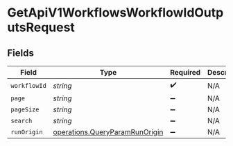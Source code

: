 # GetApiV1WorkflowsWorkflowIdOutputsRequest


## Fields

| Field                                                                            | Type                                                                             | Required                                                                         | Description                                                                      |
| -------------------------------------------------------------------------------- | -------------------------------------------------------------------------------- | -------------------------------------------------------------------------------- | -------------------------------------------------------------------------------- |
| `workflowId`                                                                     | *string*                                                                         | :heavy_check_mark:                                                               | N/A                                                                              |
| `page`                                                                           | *string*                                                                         | :heavy_minus_sign:                                                               | N/A                                                                              |
| `pageSize`                                                                       | *string*                                                                         | :heavy_minus_sign:                                                               | N/A                                                                              |
| `search`                                                                         | *string*                                                                         | :heavy_minus_sign:                                                               | N/A                                                                              |
| `runOrigin`                                                                      | [operations.QueryParamRunOrigin](../../models/operations/queryparamrunorigin.md) | :heavy_minus_sign:                                                               | N/A                                                                              |